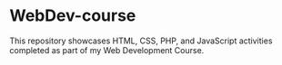 # WebDev-course
This repository showcases HTML, CSS, PHP, and JavaScript activities completed as part of my Web Development Course. 
